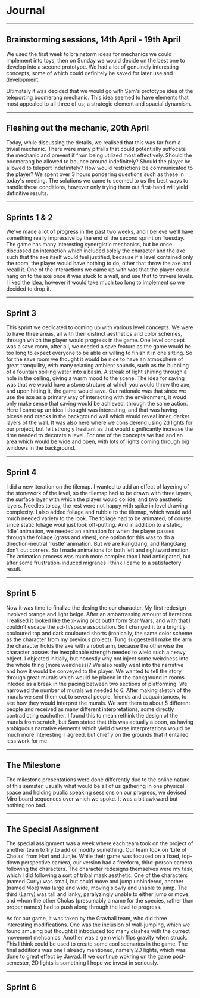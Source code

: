 # Journal

---

## Brainstorming sessions, 14th April - 19th April

We used the first week to brainstorm ideas for mechanics we could implement into toys, then on Sunday we would decide on the best one to develop into a second prototype. We had a lot of genuinely
interesting concepts, some of which could definitely be saved for later use and development.

Ultimately it was decided that we would go with Sam's prototype idea of the teleporting boomerang mechanic. This idea seemed to have elements that most appealed to all three of us; a strategic element and
spacial dynamism.

---

## Fleshing out the mechanic, 20th April

Today, while discussing the details, we realised that this was far from a trivial mechanic. There were many pitfalls that could potentially suffocate the mechanic and prevent if from being utilized most
effectively. Should the boomerang be allowed to bounce around indefinitely? Should the player be allowed to teleport indefinitely? How would restrictions be communicated to the player? We spent over 3
hours pondering questions such as these in today's meeting. The solutions we came to seemed to us the best ways to handle these conditions, however only trying them out first-hand will yield definitive
results.

---

## Sprints 1 & 2

We've made a lot of progress in the past two weeks, and I believe we'll have something really impressive by the end of the second sprint on Tuesday. The game has many interesting synergistic mechanics, 
but be once discussed an interaction which included solely the character and the axe such that the axe itself would feel justified, because if a level contained only the room, the player would have
nothing to do, other that throw the axe and recall it. One of the interactions we came up with was that the player could
hang on to the axe once it was stuck to a wall, and use that to travere levels. I liked the idea, however it would take much too long to implement so we decided to drop it.

---

## Sprint 3

This sprint we dedicated to coming up with various level concepts. We were to have three areas, all with their distinct aesthetics and color schemes, through which the player would progress
in the game. One level concept was a save room, after all, we needed a save feature as the game would be too long to expect everyone to be able
or willing to finish it in one sitting. So for the save room we thought it would be nice to have an atmosphere of great tranquility, with many relaxing ambient sounds, such as the bubbling of a fountain
spilling water into a basin. A streak of light shining through a hole in the ceiling, giving a warm mood to the scene. The idea for saving was that we would have a stone struture at which you would throw
the axe, and upon hitting it, the game would save. Our rationale was that since we use the axe as a primary way of interacting with the environment, it woud only make sense that saving would be achieved,
through the same action.
Here I came up an idea I thought was interesting, and that was having picese and cracks in the background wall which would reveal inner, darker layers of the wall. It was also here where we considerend
using 2d lights for our project, but felt strongly hesitant as that would significantly increase the time needed to decorate a level.
For one of the concepts we had and an area which would be wide and open, with lots of lights coming through big windows in the background.

---

## Sprint 4

I did a new iteration on the tilemap. I wanted to add an effect of layering of the stonework of the level, so the tilemap had to be drawn with three layers, the surface layer with which the player would
collide, and two aesthetic layers. Needles to say, the rest were not happy with spike in level drawing complexity. I also added foliage and rubble to the tilemap, which would add much needed
variety to the look. The foliage had to be animated, of course, since static foliage woul just look off-putting. And in addition to a static, 'idle' animation, we needed an animation for when the
player passes through the foliage (grass and vines), one option for this was to do a direction-neutral 'rustle' animation. But we are RangGang, and RangGang don't cut corners. So I made animations
for both left and rightward motion. The animation process was much more complex than I had anticipated, but after some frustration-induced migranes I think I came to a satisfactory result.

---

## Sprint 5

Now it was time to finalize the desing the our character. My first redesign involved orange and light beige. After an ambarrassing amount of iterations I realised it looked like the x-wing pilot outfit
form Star Wars, and with that I couldn't escape the sci-fi/space association. So I changed it to a brightly couloured top and dark couloured shorts (ironically, the same color scheme as the character
from my previous project). Tung suggested I make the arm the character holds the axe with a robot arm, because the otherwise the character posses the inexplicable strength needed to wield such a heavy
object. I objected initially, but honestly why not inject some weirdness into the whole thing (more weirdness)?
We also really went into the narrative and how it would be conveyed to the player. We wanted to tell the story through great murals which would be placed in the background in rooms inteded as a break
in the pacing between two sections of platforming. We narrowed the number of murals we needed to 6. After making sketch of the murals we sent them out to several people, friends and acquaintances, 
to see how they would interpret the murals. We sent them to about 5 different people and received as many different interpretations, some directly contradicting eachother. I found this to mean rethink
the design of the murals from scratch, but Sam stated that this was actually a boon, as having ambiguous narrative elements which yield diverse interpretations would be much more interesting. I agreed,
but chiefly on the grounds that it entailed less work for me.

---

## The Milestone

The milestone presentations were done differently due to the online nature of this semster, usually what would be all of us gathering in one physical space and holding public speaking sessions on
our progress, we devised Miro board sequences over which we spoke. It was a bit awkward but nothing too bad.

---

## The Special Assignment

The special assignment was a week where each team took on the project of another team to try to add or modify something. Our team took on 'Life of Cholas' from Hari and Junjie. While their game was
focused on a fixed, top-down perspective camera, our version had a freeform, third-person camera following the characters. The character redesigns themselves were my task, which I did following a sort
of tribal mask aesthetic. One of the characters (named Curly) was small, but could move and jump unhindered, another (named Moe) was large and wide, moving slowly and unable to jump. The third (Larry)
was tall and lanky, paralyzingly unable to either jump or move, and whom the other Cholas (presumably a name for the species, rather than proper names) had to push along through the level to progress.

As for our game, it was taken by the Gravball team, who did three interesting modifications. One was the inclusion of wall-jumping, which we found amusing but thought it introduced too many clashes
with the currect movement mehcanics. Another was a gem wich flips gravity when struck. This I think could be used to create some cool scenarios in the game. The final additions was one I already mentioned,
namely 2D lights, which was done to great effect by Jawad. If we continue wokring on the game post-semester, 2D lights is something I hope we invest in seriously.

---

## Sprint 6

